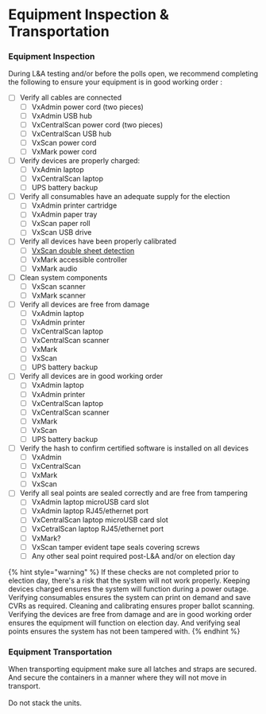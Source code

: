 # Equipment Inspection & Transportation

### Equipment Inspection

During L\&A testing and/or before the polls open, we recommend completing the following to ensure your equipment is in good working order :

* [ ] Verify all cables are connected
  * [ ] VxAdmin power cord (two pieces)
  * [ ] VxAdmin USB hub
  * [ ] VxCentralScan power cord (two pieces)
  * [ ] VxCentralScan USB hub
  * [ ] VxScan power cord
  * [ ] VxMark power cord
* [ ] Verify devices are properly charged:
  * [ ] VxAdmin laptop
  * [ ] VxCentralScan laptop
  * [ ] UPS battery backup
* [ ] Verify all consumables have an adequate supply for the election
  * [ ] VxAdmin printer cartridge
  * [ ] VxAdmin paper tray
  * [ ] VxScan paper roll
  * [ ] VxScan USB drive
* [ ] Verify all devices have been properly calibrated
  * [ ] [VxScan double sheet detection](../vxscan/election-manager-settings.md#system-settings)
  * [ ] VxMark accessible controller
  * [ ] VxMark audio
* [ ] Clean system components
  * [ ] VxScan scanner
  * [ ] VxMark scanner
* [ ] Verify all devices are free from damage
  * [ ] VxAdmin laptop
  * [ ] VxAdmin printer
  * [ ] VxCentralScan laptop
  * [ ] VxCentralScan scanner
  * [ ] VxMark
  * [ ] VxScan
  * [ ] UPS battery backup
* [ ] Verify all devices are in good working order
  * [ ] VxAdmin laptop
  * [ ] VxAdmin printer
  * [ ] VxCentralScan laptop
  * [ ] VxCentralScan scanner
  * [ ] VxMark
  * [ ] VxScan
  * [ ] UPS battery backup
* [ ] Verify the hash to confirm certified software is installed on all devices
  * [ ] VxAdmin&#x20;
  * [ ] VxCentralScan
  * [ ] VxMark
  * [ ] VxScan
* [ ] Verify all seal points are sealed correctly and are free from tampering
  * [ ] VxAdmin laptop microUSB card slot
  * [ ] VxAdmin laptop RJ45/ethernet port
  * [ ] VxCentralScan laptop microUSB card slot
  * [ ] VxCetralScan laptop RJ45/ethernet port
  * [ ] VxMark?
  * [ ] VxScan tamper evident tape seals covering screws
  * [ ] Any other seal point required post-L\&A and/or on election day

{% hint style="warning" %}
If these checks are not completed prior to election day, there's a risk that the system will not work properly. Keeping devices charged ensures the system will function during a power outage. Verifying consumables ensures the system can print on demand and save CVRs as required. Cleaning and calibrating ensures proper ballot scanning. Verifying the devices are free from damage and are in good working order ensures the equipment will function on election day. And verifying seal points ensures the system has not been tampered with.&#x20;
{% endhint %}

### Equipment Transportation

When transporting equipment make sure all latches and straps are secured. And secure the containers in a manner where they will not move in transport. \
\
Do not stack the units.
